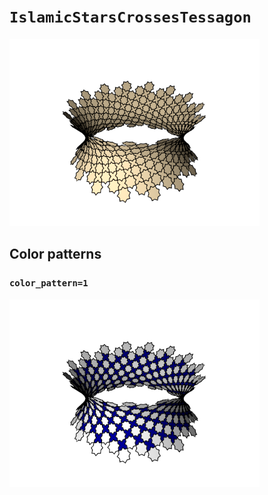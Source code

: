 # `IslamicStarsCrossesTessagon`

![IslamicStarsCrossesTessagon](../images/types/islamic_stars_crosses_tessagon.png)

## Color patterns

### `color_pattern=1`

![IslamicStarsCrossesTessagon color pattern 1](../images/types/islamic_stars_crosses_tessagon_color1.png)
